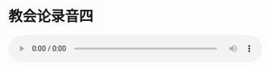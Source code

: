 # 教会论录音四

<audio style="width: 100%;" preload="false" controls controlslist="nodownload"><source src="//cdn.simai.ml/audio/mp3/old/27444.mp3" type="audio/mpeg">Your browser does not support the audio element.</audio>


